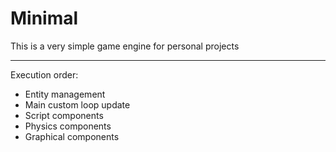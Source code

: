 # Minimal

This is a very simple game engine for personal projects

---

Execution order:

* Entity management
* Main custom loop update
* Script components
* Physics components
* Graphical components